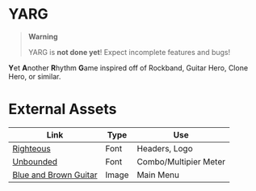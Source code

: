 # YARG

> **Warning**
>
> YARG is **not done yet**! Expect incomplete features and bugs!

**Y**et **A**nother **R**hythm **G**ame inspired off of Rockband, Guitar Hero, Clone Hero, or similar.

# External Assets

| Link | Type | Use |
| --- | --- | --- |
| [Righteous](https://fonts.google.com/specimen/Righteous) | Font | Headers, Logo
| [Unbounded](https://fonts.google.com/specimen/Unbounded) | Font | Combo/Multipier Meter
| [Blue and Brown Guitar](https://www.pexels.com/photo/blue-and-brown-guitar-1539789) | Image | Main Menu
